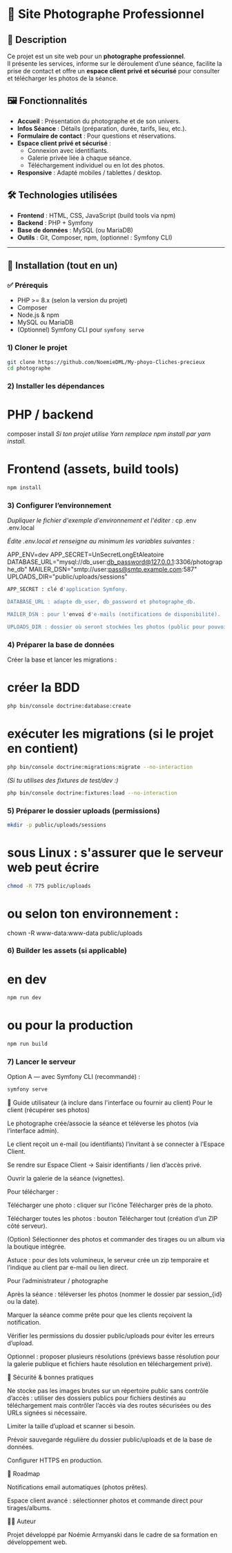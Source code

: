 # 📸 Site Photographe Professionnel

## 🌟 Description

Ce projet est un site web pour un **photographe professionnel**.  
Il présente les services, informe sur le déroulement d’une séance, facilite la prise de contact et offre un **espace client privé et sécurisé** pour consulter et télécharger les photos de la séance.

## 🖼️ Fonctionnalités

-   **Accueil** : Présentation du photographe et de son univers.
-   **Infos Séance** : Détails (préparation, durée, tarifs, lieu, etc.).
-   **Formulaire de contact** : Pour questions et réservations.
-   **Espace client privé et sécurisé** :
    -   Connexion avec identifiants.
    -   Galerie privée liée à chaque séance.
    -   Téléchargement individuel ou en lot des photos.
-   **Responsive** : Adapté mobiles / tablettes / desktop.

## 🛠️ Technologies utilisées

-   **Frontend** : HTML, CSS, JavaScript (build tools via npm)
-   **Backend** : PHP + Symfony
-   **Base de données** : MySQL (ou MariaDB)
-   **Outils** : Git, Composer, npm, (optionnel : Symfony CLI)

---

## 🚀 Installation (tout en un)

### ✅ Prérequis

-   PHP >= 8.x (selon la version du projet)
-   Composer
-   Node.js & npm
-   MySQL ou MariaDB
-   (Optionnel) Symfony CLI pour `symfony serve`

### 1) Cloner le projet

```bash
git clone https://github.com/NoemieDML/My-phoyo-Cliches-precieux
cd photographe
```

### 2) Installer les dépendances

# PHP / backend

composer install
_Si ton projet utilise Yarn remplace npm install par yarn install._

# Frontend (assets, build tools)

```bash
npm install
```

### 3) Configurer l’environnement

_Dupliquer le fichier d'exemple d'environnement et l'éditer :_
cp .env .env.local

_Édite .env.local et renseigne au minimum les variables suivantes :_

APP_ENV=dev
APP_SECRET=UnSecretLongEtAleatoire
DATABASE_URL="mysql://db_user:db_password@127.0.0.1:3306/photographe_db"
MAILER_DSN="smtp://user:pass@smtp.example.com:587"
UPLOADS_DIR="public/uploads/sessions"

```bash
APP_SECRET : clé d'application Symfony.

DATABASE_URL : adapte db_user, db_password et photographe_db.

MAILER_DSN : pour l'envoi d'e-mails (notifications de disponibilité).

UPLOADS_DIR : dossier où seront stockées les photos (public pour pouvoir servir les fichiers).
```

### 4) Préparer la base de données

Créer la base et lancer les migrations :

# créer la BDD

```bash
php bin/console doctrine:database:create
```

# exécuter les migrations (si le projet en contient)

```bash
php bin/console doctrine:migrations:migrate --no-interaction
```

_(Si tu utilises des fixtures de test/dev :)_

```bash
php bin/console doctrine:fixtures:load --no-interaction
```

### 5) Préparer le dossier uploads (permissions)

```bash
mkdir -p public/uploads/sessions
```

# sous Linux : s'assurer que le serveur web peut écrire

```bash
chmod -R 775 public/uploads
```

# ou selon ton environnement :

chown -R www-data:www-data public/uploads

### 6) Builder les assets (si applicable)

# en dev

```bash
npm run dev
```

# ou pour la production

```bash
npm run build
```

### 7) Lancer le serveur

Option A — avec Symfony CLI (recommandé) :

```bash
symfony serve
```

📖 Guide utilisateur (à inclure dans l'interface ou fournir au client)
Pour le client (récupérer ses photos)

Le photographe crée/associe la séance et téléverse les photos (via l’interface admin).

Le client reçoit un e-mail (ou identifiants) l’invitant à se connecter à l’Espace Client.

Se rendre sur Espace Client → Saisir identifiants / lien d’accès privé.

Ouvrir la galerie de la séance (vignettes).

Pour télécharger :

Télécharger une photo : cliquer sur l’icône Télécharger près de la photo.

Télécharger toutes les photos : bouton Télécharger tout (création d’un ZIP côté serveur).

(Option) Sélectionner des photos et commander des tirages ou un album via la boutique intégrée.

Astuce : pour des lots volumineux, le serveur crée un zip temporaire et l’indique au client par e-mail ou lien direct.

Pour l’administrateur / photographe

Après la séance : téléverser les photos (nommer le dossier par session\_{id} ou la date).

Marquer la séance comme prête pour que les clients reçoivent la notification.

Vérifier les permissions du dossier public/uploads pour éviter les erreurs d’upload.

Optionnel : proposer plusieurs résolutions (préviews basse résolution pour la galerie publique et fichiers haute résolution en téléchargement privé).

🔐 Sécurité & bonnes pratiques

Ne stocke pas les images brutes sur un répertoire public sans contrôle d’accès : utiliser des dossiers publics pour fichiers destinés au téléchargement mais contrôler l’accès via des routes sécurisées ou des URLs signées si nécessaire.

Limiter la taille d’upload et scanner si besoin.

Prévoir sauvegarde régulière du dossier public/uploads et de la base de données.

Configurer HTTPS en production.

📅 Roadmap

Notifications email automatiques (photos prêtes).

Espace client avancé : sélectionner photos et commande direct pour tirages/albums.

👩‍💻 Auteur

Projet développé par Noémie Armyanski dans le cadre de sa formation en développement web.

```

```
